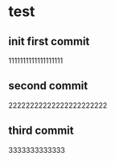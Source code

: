 # test

## init first commit
1111111111111111111

## second commit
22222222222222222222222

## third commit
3333333333333